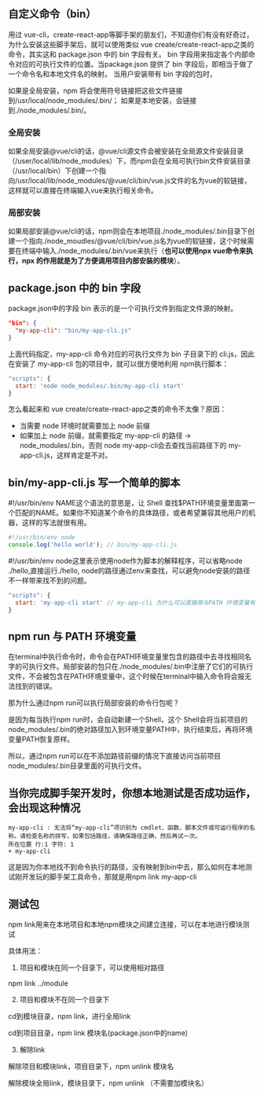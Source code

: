 ## 自定义命令（bin）

用过 vue-cli，create-react-app等脚手架的朋友们，不知道你们有没有好奇过，为什么安装这些脚手架后，就可以使用类似 vue create/create-react-app之类的命令，其实这和 package.json 中的 bin 字段有关。
bin 字段用来指定各个内部命令对应的可执行文件的位置。当package.json 提供了 bin 字段后，即相当于做了一个命令名和本地文件名的映射。
当用户安装带有 bin 字段的包时，

如果是全局安装，npm 将会使用符号链接把这些文件链接到/usr/local/node_modules/.bin/；
如果是本地安装，会链接到./node_modules/.bin/。

### 全局安装

如果全局安装@vue/cli的话，@vue/cli源文件会被安装在全局源文件安装目录（/user/local/lib/node_modules）下，而npm会在全局可执行bin文件安装目录（/usr/local/bin）下创建一个指向/usr/local/lib/node_modules/@vue/cli/bin/vue.js文件的名为vue的软链接，这样就可以直接在终端输入vue来执行相关命令。

### 局部安装

如果局部安装@vue/cli的话，npm则会在本地项目./node_modules/.bin目录下创建一个指向./node_moudles/@vue/cli/bin/vue.js名为vue的软链接，这个时候需要在终端中输入./node_modules/.bin/vue来执行（**也可以使用npx vue命令来执行，npx 的作用就是为了方便调用项目内部安装的模块**）。


## package.json 中的 bin 字段

package.json中的字段 bin 表示的是一个可执行文件到指定文件源的映射。

```json
"bin": {
  "my-app-cli": "bin/my-app-cli.js"
}

```

上面代码指定，my-app-cli 命令对应的可执行文件为 bin 子目录下的 cli.js，因此在安装了 my-app-cli 包的项目中，就可以很方便地利用 npm执行脚本：

```js
"scripts": {
  start: 'node node_modules/.bin/my-app-cli start'
}
```

怎么看起来和 vue create/create-react-app之类的命令不太像？原因：

- 当需要 node 环境时就需要加上 node 前缀
- 如果加上 node 前缀，就需要指定 my-app-cli 的路径 -> node_modules/.bin，否则 node my-app-cli会去查找当前路径下的 my-app-cli.js，这样肯定是不对。


## bin/my-app-cli.js 写一个简单的脚本

#!/usr/bin/env NAME这个语法的意思是，让 Shell 查找$PATH环境变量里面第一个匹配的NAME。如果你不知道某个命令的具体路径，或者希望兼容其他用户的机器，这样的写法就很有用。

```js
#!/usr/bin/env node
console.log('hello world'); // bin/my-app-cli.js

```

#!/usr/bin/env node这里表示使用node作为脚本的解释程序，可以省略node ./hello,直接运行./hello, node的路径通过env来查找，可以避免node安装的路径不一样带来找不到的问题。

```js
"scripts": {
  start: 'my-app-cli start' // my-app-cli 为什么可以直接用与PATH 环境变量有关，下面介绍
}
```

## npm run 与 PATH 环境变量

在terminal中执行命令时，命令会在PATH环境变量里包含的路径中去寻找相同名字的可执行文件。局部安装的包只在./node_modules/.bin中注册了它们的可执行文件，不会被包含在PATH环境变量中，这个时候在terminal中输入命令将会报无法找到的错误。

那为什么通过npm run可以执行局部安装的命令行包呢？

是因为每当执行npm run时，会自动新建一个Shell，这个 Shell会将当前项目的node_modules/.bin的绝对路径加入到环境变量PATH中，执行结束后，再将环境变量PATH恢复原样。

所以，通过npm run可以在不添加路径前缀的情况下直接访问当前项目node_modules/.bin目录里面的可执行文件。

## 当你完成脚手架开发时，你想本地测试是否成功运作，会出现这种情况

```
my-app-cli : 无法将“my-app-cli”项识别为 cmdlet、函数、脚本文件或可运行程序的名称。请检查名称的拼写，如果包括路径，请确保路径正确，然后再试一次。
所在位置 行:1 字符: 1
+ my-app-cli
```

这是因为你本地找不到命令执行的路径，没有映射到bin中去，那么如何在本地测试刚开发玩的脚手架工具命令，那就是用npm link my-app-cli

## 测试包

npm link用来在本地项目和本地npm模块之间建立连接，可以在本地进行模块测试

具体用法：

1. 项目和模块在同一个目录下，可以使用相对路径

npm link ../module

2. 项目和模块不在同一个目录下

cd到模块目录，npm link，进行全局link

cd到项目目录，npm link 模块名(package.json中的name)

3. 解除link

解除项目和模块link，项目目录下，npm unlink 模块名

解除模块全局link，模块目录下，npm unlink （不需要加模块名）